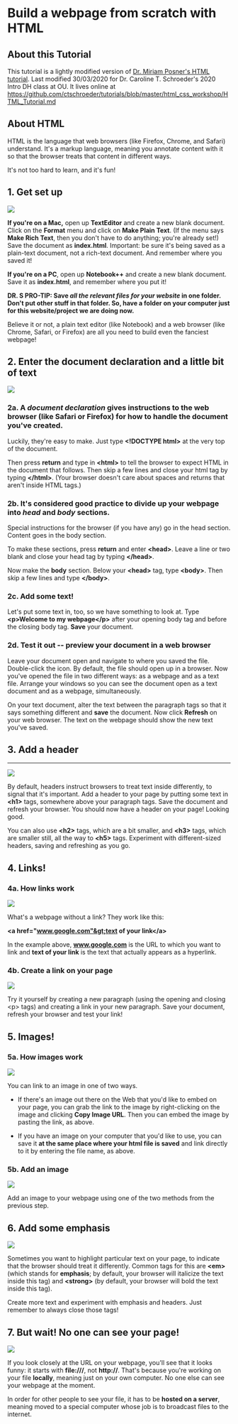 Build a webpage from scratch with HTML
======================================

About this Tutorial
-------------------

This tutorial is a lightly modified version of [Dr. Miriam Posner's HTML tutorial](https://github.com/miriamposner/html_css_workshop/blob/master/HTML_Tutorial.md). Last modified 30/03/2020 for Dr. Caroline T. Schroeder's 2020 Intro DH class at OU.  It lives online at https://github.com/ctschroeder/tutorials/blob/master/html_css_workshop/HTML_Tutorial.md

About HTML
----------

HTML is the language that web browsers (like Firefox, Chrome, and
Safari) understand. It's a markup language, meaning you annotate content
with it so that the browser treats that content in different ways.

It's not too hard to learn, and it's fun!

## 1. Get set up

![](html_tutorial/media/ssimage1.png)

**If you're on a Mac,** open up **TextEditor** and create a new blank
document. Click on the **Format** menu and click on **Make Plain Text**.
(If the menu says **Make Rich Text**, then you don't have to do
anything; you're already set!) Save the document as **index.html**.
Important: be sure it's being saved as a plain-text document, not a
rich-text document. And remember where you saved it!

**If you're on a PC**, open up **Notebook++** and create a new blank
document. Save it as **index.html**, and remember where you put it!

**DR. S PRO-TIP:  Save _all the relevant files for your website_ in one folder. Don't put other stuff in that folder. So, have a folder on your computer just for this website/project we are doing now.**

Believe it or not, a plain text editor (like Notebook) and a web browser
(like Chrome, Safari, or Firefox) are all you need to build even the
fanciest webpage!

## 2. Enter the document declaration and a little bit of text

![](html_tutorial/media/ssimage2.png)

### 2a. A _document declaration_ gives instructions to the web browser (like Safari or Firefox) for how to handle the document you've created.

Luckily, they're easy to make. Just type **&lt;!DOCTYPE html&gt;** at
the very top of the document.

Then press **return** and type in **&lt;html&gt;** to tell the browser
to expect HTML in the document that follows. Then skip a few lines and
close your html tag by typing **&lt;/html&gt;**. (Your browser doesn't
care about spaces and returns that aren't inside HTML tags.)

### 2b. It's considered good practice to divide up your webpage into _head_ and _body_ sections. 

Special instructions for the browser (if you have
any) go in the head section. Content goes in the body section.

To make these sections, press **return** and enter **&lt;head&gt;**.
Leave a line or two blank and close your head tag by typing
**&lt;/head&gt;**.

Now make the **body** section. Below your **&lt;head&gt;** tag, type
**&lt;body&gt;**. Then skip a few lines and type **&lt;/body&gt;**.

### 2c. Add some text!

Let's put some text in, too, so we have something to look at. Type
**&lt;p&gt;Welcome to my webpage&lt;/p&gt;** after your opening body tag
and before the closing body tag. **Save** your document.

### 2d. Test it out -- preview your document in a web browser

Leave your document open and navigate to where you saved the file.
Double-click the icon. By default, the file should open up in a browser.
Now you've opened the file in two different ways: as a webpage and as a
text file. Arrange your windows so you can see the document open as a
text document and as a webpage, simultaneously.

On your text document, alter the text between the paragraph tags so that
it says something different and **save** the document. Now click
**Refresh** on your web browser. The text on the webpage should show the
new text you've saved.

## 3. Add a header
------------

![](html_tutorial/media/ssimage3.png)

By default, headers instruct browsers to treat text inside differently,
to signal that it's important. Add a header to your page by putting some
text in **&lt;h1&gt;** tags, somewhere above your paragraph tags. Save
the document and refresh your browser. You should now have a header on
your page! Looking good.

You can also use **&lt;h2&gt;** tags, which are a bit smaller, and
**&lt;h3&gt;** tags, which are smaller still, all the way to
**&lt;h5&gt;** tags. Experiment with different-sized headers, saving and
refreshing as you go.

## 4. Links!

### 4a. How links work

![](html_tutorial/media/ssimage4.png)

What's a webpage without a link? They work like this:

**&lt;a href="www.google.com"&gt;text of your link&lt;/a&gt;**

In the example above, **www.google.com** is the URL to which you want to
link and **text of your link** is the text that actually appears as a
hyperlink.

### 4b. Create a link on your page

![](html_tutorial/media/ssimage5.png)

Try it yourself by creating a new paragraph (using the opening and
closing &lt;p&gt; tags) and creating a link in your new paragraph. Save
your document, refresh your browser and test your link!

## 5. Images!

### 5a. How images work

![](html_tutorial/media/ssimage6.png)

You can link to an image in one of two ways. 

 - If there's an image out there on the Web that you'd like to embed on your page, you can grab the link to the image by right-clicking on the image and clicking **Copy Image URL**. Then you can embed the image by pasting the link, as above.

 - If you have an image on your computer that you'd like to use, you can save it **at the same place where your html file is saved** and link directly to it by entering the file name, as above.

### 5b. Add an image

![](html_tutorial/media/ssimage7.png)

Add an image to your webpage using one of the two methods from the
previous step.

## 6. Add some emphasis

![](html_tutorial/media/ssimage8.png)

Sometimes you want to highlight particular text on your page, to
indicate that the browser should treat it differently. Common tags for
this are **&lt;em&gt;** (which stands for **emphasis**; by default, your
browser will italicize the text inside this tag) and **&lt;strong&gt;**
(by default, your browser will bold the text inside this tag).

Create more text and experiment with emphasis and headers. Just remember
to always close those tags!

## 7. But wait! No one can see your page!

![](html_tutorial/media/ssimage9.png)

If you look closely at the URL on your webpage, you'll see that it looks
funny: it starts with **file:///**, not **http://**. That's because
you're working on your file **locally**, meaning just on your own
computer. No one else can see your webpage at the moment.

In order for other people to see your file, it has to be **hosted on a
server**, meaning moved to a special computer whose job is to broadcast
files to the internet. 
